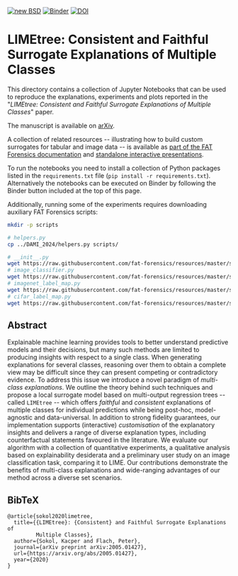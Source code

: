 [![new BSD](https://img.shields.io/github/license/So-Cool/bLIMEy.svg)](https://github.com/So-Cool/bLIMEy/blob/master/LICENCE)
[![Binder](https://mybinder.org/badge_logo.svg)](https://mybinder.org/v2/gh/So-Cool/bLIMEy/master?filepath=ECML-PKDD_2023)
[![DOI](https://img.shields.io/badge/DOI-10.48550/arXiv.2005.01427-violet)][doi]

# LIMEtree: Consistent and Faithful Surrogate Explanations of Multiple Classes #

This directory contains a collection of Jupyter Notebooks that can be used to
reproduce the explanations, experiments and plots reported in the
"*LIMEtree: Consistent and Faithful Surrogate Explanations of Multiple Classes*"
paper.

The manuscript is available on [arXiv].

A collection of related resources -- illustrating how to build custom surrogates
for tabular and image data -- is available as
[part of the FAT Forensics documentation][doc] and
[standalone interactive presentations][events].

To run the notebooks you need to install a collection of Python packages listed
in the `requirements.txt` file (`pip install -r requirements.txt`).
Alternatively the notebooks can be executed on Binder by following the Binder
button included at the top of this page.

Additionally, running some of the experiments requires downloading auxiliary
FAT Forensics scripts:

```bash
mkdir -p scripts

# helpers.py
cp ../DAMI_2024/helpers.py scripts/

# __init__.py
wget https://raw.githubusercontent.com/fat-forensics/resources/master/surrogates_overview/scripts/__init__.py -O scripts/__init__.py
# image_classifier.py
wget https://raw.githubusercontent.com/fat-forensics/resources/master/surrogates_overview/scripts/image_classifier.py -O scripts/image_classifier.py
# imagenet_label_map.py
wget https://raw.githubusercontent.com/fat-forensics/resources/master/surrogates_overview/scripts/imagenet_label_map.py -O scripts/imagenet_label_map.py
# cifar_label_map.py
wget https://raw.githubusercontent.com/fat-forensics/resources/master/surrogates_overview/scripts/cifar_label_map.py -O scripts/cifar_label_map.py
```

## Abstract ##

Explainable machine learning provides tools to better understand predictive
models and their decisions, but many such methods are limited to producing
insights with respect to a single class.
When generating explanations for several classes, reasoning over them to
obtain a complete view may be difficult since they can present competing or
contradictory evidence.
To address this issue we introduce a novel paradigm of
*multi-class explanations*.
We outline the theory behind such techniques and propose a local surrogate
model based on multi-output regression trees -- called `LIMEtree` -- which
offers *faithful* and *consistent* explanations of multiple classes for
individual predictions while being post-hoc, model-agnostic and data-universal.
In addition to strong fidelity guarantees, our implementation supports
(interactive) *customisation* of the explanatory insights and delivers a range
of diverse explanation types, including counterfactual statements favoured in
the literature.
We evaluate our algorithm with a collection of quantitative experiments, a
qualitative analysis based on explainability desiderata and a preliminary user
study on an image classification task, comparing it to LIME.
Our contributions demonstrate the benefits of multi-class explanations and
wide-ranging advantages of our method across a diverse set scenarios.

## BibTeX ##

```
@article{sokol2020limetree,
  title={{LIMEtree}: {Consistent} and Faithful Surrogate Explanations of
         Multiple Classes},
  author={Sokol, Kacper and Flach, Peter},
  journal={arXiv preprint arXiv:2005.01427},
  url={https://arxiv.org/abs/2005.01427},
  year={2020}
}
```

[arXiv]: https://arxiv.org/abs/2005.01427
[doc]: https://fat-forensics.org/how_to/index.html#transparency-how-to
[events]: https://events.fat-forensics.org
[doi]: https://doi.org/10.48550/arXiv.2005.01427
